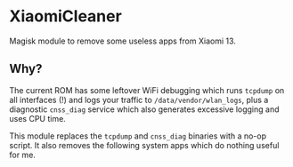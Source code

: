 # XiaomiCleaner
Magisk module to remove some useless apps from Xiaomi 13.

## Why?
The current ROM has some leftover WiFi debugging which runs `tcpdump` on all interfaces (!) and logs your traffic to `/data/vendor/wlan_logs`, plus a diagnostic `cnss_diag` service which also generates excessive logging and uses CPU time.

This module replaces the `tcpdump` and `cnss_diag` binaries with a no-op script. It also removes the following system apps which do nothing useful for me.
